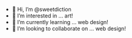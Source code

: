- 👋 Hi, I’m @sweetdiction
- 👀 I’m interested in ... art!
- 🌱 I’m currently learning ... web design!
- 💞️ I’m looking to collaborate on ... web design!

<!---
sweetdiction/sweetdiction is a ✨ special ✨ repository because its `README.md` (this file) appears on your GitHub profile.
You can click the Preview link to take a look at your changes.
--->
